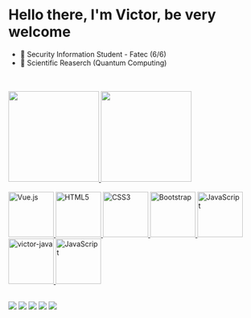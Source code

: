# Hello there, I'm Victor, be very welcome

- 🔭 Security Information Student - Fatec (6/6)
- 🌱 Scientific Reaserch (Quantum Computing)
<br>
<br>

<table>
  <a href="https://github.com/victorlrpf">
  <img height="180em" src="https://github-readme-stats.vercel.app/api?username=victorlrpf&show_icons=true&theme=tokyonight&include_all_commits=true&count_private=true"/>
  <img height="180em" src="https://github-readme-stats.vercel.app/api/top-langs/?username=victorlrpf&layout=compact&langs_count=6&theme=tokyonight"/>
  <br>
  <br>
  <img src="https://img.icons8.com/color/2x/python.png" width="90" alt="Vue.js">
  <img src="https://img.icons8.com/color/2x/html-5.png" width="90" alt="HTML5">
  <img src="https://img.icons8.com/color/2x/css3.png" width="90" alt="CSS3">
  <img src="https://img.icons8.com/color/2x/bootstrap.png" width="90" alt="Bootstrap">
  <img src="https://img.icons8.com/nolan/2x/javascript.png" width="90" alt="JavaScript">
  <img alt="victor-java" width="90" src="https://cdn.jsdelivr.net/gh/devicons/devicon/icons/java/java-original.svg" />
  <img src="https://img.icons8.com/nolan/2x/kotlin.png" width="90" alt="JavaScript">
</table>

<div> 
  <a href="https://www.youtube.com/channel/UCbOyyAqpyiYiImgaoXAwd9A" target="_blank"><img src="https://img.shields.io/badge/YouTube-FF0000?style=for-the-badge&logo=youtube&logoColor=white" target="_blank"></a>
  <a href="https://www.instagram.com/_victorlrpf/" target="_blank"><img src="https://img.shields.io/badge/-Instagram-%23E4405F?style=for-the-badge&logo=instagram&logoColor=white" target="_blank"></a>
  <a href="https://www.twitch.tv/victorlrpf_" target="_blank"><img src="https://img.shields.io/badge/Twitch-9146FF?style=for-the-badge&logo=twitch&logoColor=white" target="_blank"></a>
  <a href = "mailto: contato@leehxd.com.br"><img src="https://img.shields.io/badge/-Gmail-%23333?style=for-the-badge&logo=gmail&logoColor=white" target="_blank"></a>
  <a href="https://www.linkedin.com/in/leticiajm/" target="_blank"><img src="https://img.shields.io/badge/-LinkedIn-%230077B5?style=for-the-badge&logo=linkedin&logoColor=white" target="_blank"></a> 
</div>
